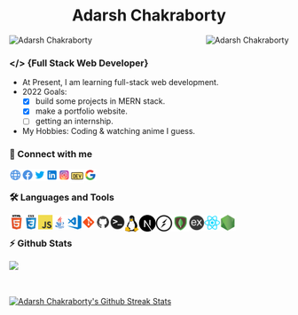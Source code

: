 <h1 align="center"> Adarsh Chakraborty</h1>
<p align="center" float="left">
<img align="left" src="https://komarev.com/ghpvc/?username=adarsh-chakraborty&label=Profile%20views&color=009127" alt="Adarsh Chakraborty"/>
<img align="right" src="https://img.shields.io/github/followers/adarsh-chakraborty?color=009127&label=Followers" alt="Adarsh Chakraborty" /> 
</p>

&nbsp;

### &#x0003C;&#x0002F;&#x0003E; {Full Stack Web Developer}
- At Present, I am learning full-stack web development. <br>
- 2022 Goals: <br/>
   - [x] build some projects in MERN stack.
   - [x] make a portfolio website.
   - [ ] getting an internship.
  
- My Hobbies: Coding & watching anime I guess.

### 🔗 Connect with me

[<img align="left"  width="22px" src="https://github.com/adarsh-chakraborty/adarsh-chakraborty/blob/main/assets/socials/web.png" />][website]
[<img align="left"  width="22px" src="https://github.com/adarsh-chakraborty/adarsh-chakraborty/blob/main/assets/socials/facebook.png" />][facebook]
[<img align="left" width="22px" src="https://github.com/adarsh-chakraborty/adarsh-chakraborty/blob/main/assets/socials/twitter.png" />][twitter]
[<img align="left"  width="22px" src="https://github.com/adarsh-chakraborty/adarsh-chakraborty/blob/main/assets/socials/linkedin.png" />][linkedin]
[<img align="left"  width="22px" src="https://github.com/adarsh-chakraborty/adarsh-chakraborty/blob/main/assets/socials/instagram.png" />][instagram]
[<img align="left"  width="25px" src="https://github.com/adarsh-chakraborty/adarsh-chakraborty/blob/main/assets/socials/dev.svg" />][dev]
[<img align="left"  width="22px" src="https://github.com/adarsh-chakraborty/adarsh-chakraborty/blob/main/assets/socials/google.svg" />][google]

<br/>

### 🛠️ Languages and Tools

<p>
<a href="https://www.w3schools.com/html/"><img align="left" alt="HTML5" width="26px" src="https://github.com/adarsh-chakraborty/adarsh-chakraborty/blob/main/assets/skills/html.png" /></a>

<a href="https://www.w3schools.com/css/"><img align="left" alt="CSS3" width="26px" src="https://github.com/adarsh-chakraborty/adarsh-chakraborty/blob/main/assets/skills/css.png" /></a>

<a href="https://www.javascript.com/"><img align="left" alt="Javascript" width="26px" src="https://github.com/adarsh-chakraborty/adarsh-chakraborty/blob/main/assets/skills/javascript.png"></a>

<a href="https://www.java.com/en/"><img align="left" alt="java" width="26px" src="https://github.com/adarsh-chakraborty/adarsh-chakraborty/blob/main/assets/skills/java.png" /></a>

<a href="https://code.visualstudio.com/"><img align="left" alt="Visual Studio Code" width="26px" src="https://github.com/adarsh-chakraborty/adarsh-chakraborty/blob/main/assets/skills/vscode.png" /></a>

<a href="https://git-scm.com/"><img align="left" alt="Git" width="26px" src="https://github.com/adarsh-chakraborty/adarsh-chakraborty/blob/main/assets/skills/git.png" /></a>

<a href="https://github.com/adarsh-chakraborty"><img align="left" alt="GitHub" width="26px" src="https://github.com/adarsh-chakraborty/adarsh-chakraborty/blob/main/assets/skills/github.png" /></a>

<a href="https://ubuntu.com/tutorials/command-line-for-beginners"><img align="left" alt="Terminal" width="26px" src="https://github.com/adarsh-chakraborty/adarsh-chakraborty/blob/main/assets/skills/terminal.png" /></a>

<a href="https://www.linux.org/"><img align="left" alt="Linux" width="26px" src="https://github.com/adarsh-chakraborty/adarsh-chakraborty/blob/main/assets/skills/penguin.png"></a>
<a href="https://nextjs.org/"><img align="left" alt="Next JS" width="30px" src="https://github.com/adarsh-chakraborty/adarsh-chakraborty/blob/main/assets/skills/nextjs.png" /></a>
<a href="https://socket.io/"><img align="left" alt="Socket IO" width="30px" src="https://github.com/adarsh-chakraborty/adarsh-chakraborty/blob/main/assets/skills/Socket-io.svg"></a>
<a href="https://www.mongodb.com/"><img align="left" alt="MongoDB" width="30px" src="https://github.com/adarsh-chakraborty/adarsh-chakraborty/blob/main/assets/skills/mongodb.svg"></a>
<a href="https://expressjs.com/"><img align="left" alt="Express" width="28px" src="https://github.com/adarsh-chakraborty/adarsh-chakraborty/blob/main/assets/skills/expressjs.png"></a>
<a href="https://reactjs.org/"><img align="left" alt="React" width="28px" src="https://github.com/adarsh-chakraborty/adarsh-chakraborty/blob/main/assets/skills/reactjs.svg"></a>
<a href="https://nodejs.org/en/"><img align="left" alt="NodeJS" width="28px" src="https://github.com/adarsh-chakraborty/adarsh-chakraborty/blob/main/assets/skills/nodejs.png"></a></p>

<br/>

### ⚡ Github Stats
<a href="https://github.com/adarsh-chakraborty?tab=repositories">
<img src="https://github-readme-stats.vercel.app/api?username=adarsh-chakraborty&layout=compact&show_icons=true&title_color=00FFA5&bg_color=0D1117&icon_color=00FFA5&text_color=F8F7F9&hide_border=1&count_private=true"/>
</a>

&nbsp;

<a href="https://github.com/adarsh-chakraborty?tab=repositories">
<img alt="Adarsh Chakraborty's Github Streak Stats" src="http://github-readme-streak-stats.herokuapp.com/?user=adarsh-chakraborty&theme=green_nur&fire=00FFA5" />
</a>

  
[website]: https://adarsh-chakraborty.web.app
[facebook]: https://www.facebook.com/adarshwastaken/
[twitter]: https://twitter.com/adarshgq
[instagram]: https://instagram.com/adarshchakraborty
[linkedin]: https://linkedin.com/in/adarsh-chakraborty
[google]: https://www.google.com/search?q=Adarsh+Chakraborty&stick=H4sIAAAAAAAAAOOwesRoyi3w8sc9YSmdSWtOXmNU4-IJSC0qzs8LTk0sSs4QEuNic80rySypFOKR4uLiyEoPj_QJM_bhWcQq5JiSWFScoeCckZhdlJiUX1RSCQCCC8p1TwAAAA&sa=X&ved=2ahUKEwjTiLrKgqvzAhXEmeYKHYypAvgQnJoFegQIHRAG
[dev]: https://dev.to/adarshchakraborty
